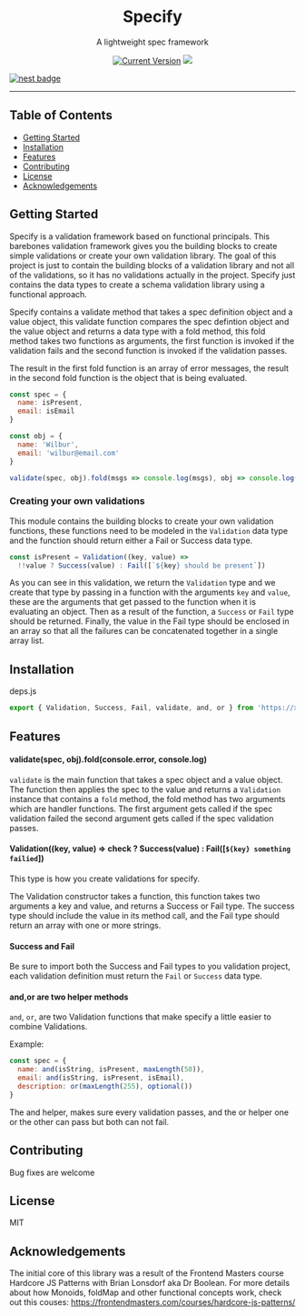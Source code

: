 <h1 align="center">Specify</h1>
<p align="center">A lightweight spec framework</p>

<p align="center">
  <a href="https://github.com/hyper63/specify/tags/"><img src="https://img.shields.io/github/tag/hyper63/specify" alt="Current Version" /></a>
  <img src="https://github.com/hyper63/specify/workflows/.github/workflows/test.yml/badge.svg" />

  <a href="https://nest.land/package/specify"><img src="https://nest.land/badge.svg" alt="nest badge" /></a>

  </p>

---

## Table of Contents

- [Getting Started](#getting-started)
- [Installation](#installation)
- [Features](#features)
- [Contributing](#contributing)
- [License](#license)
- [Acknowledgements](#acknowledgements)

## Getting Started

Specify is a validation framework based on functional principals. This barebones validation framework gives you the building
blocks to create simple validations or create your own validation library. The goal of this project is just to contain the
building blocks of a validation library and not all of the validations, so it has no validations actually in the project. Specify just contains the data types to create a schema validation library using a functional approach.

Specify contains a validate method that takes a spec definition object and a value object, this validate function compares the
spec defintion object and the value object and returns a data type with a fold method, this fold method takes two functions as 
arguments, the first function is invoked if the validation fails and the second function is invoked if the validation passes.

The result in the first fold function is an array of error messages, the result in the second fold function is the object that 
is being evaluated.

``` js
const spec = {
  name: isPresent,
  email: isEmail
}

const obj = {
  name: 'Wilbur',
  email: 'wilbur@email.com'
}

validate(spec, obj).fold(msgs => console.log(msgs), obj => console.log(obj))
```
### Creating your own validations

This module contains the building blocks to create your own validation functions, these functions need to be modeled in 
the `Validation` data type and the function should return either a Fail or Success data type. 

```js
const isPresent = Validation((key, value) =>
  !!value ? Success(value) : Fail([`${key} should be present`])
```

As you can see in this validation, we return the `Validation` type and we create that type by passing in a function with the
arguments `key` and `value`, these are the arguments that get passed to the function when it is evaluating an object. Then as a result of the function, a `Success` or `Fail` type should be returned. Finally, the value in the Fail type should be enclosed in
an array so that all the failures can be concatenated together in a single array list.


## Installation

deps.js

``` js
export { Validation, Success, Fail, validate, and, or } from 'https://x.nest.land/specify@0.0.1/mod.js'
```


## Features

#### validate(spec, obj).fold(console.error, console.log)

`validate` is the main function that takes a spec object and a value object. The function then applies the spec to the value and returns a `Validation` instance that contains a `fold` method, the fold method has two arguments which are handler functions. The first argument gets called if the spec validation failed the second argument gets called if the spec validation passes.

#### Validation((key, value) => check ? Success(value) : Fail([`${key} something failied`]) 

This type is how you create validations for specify.

The Validation constructor takes a function, this function takes two arguments a key and value, and returns a Success or Fail type. The success type should include the value in its method call, and the Fail type should return an array with one or more strings.

#### Success and Fail

Be sure to import both the Success and Fail types to you validation project, each validation definition must return the `Fail` or `Success` data type.

#### and,or are two helper methods

`and`, `or`, are two Validation functions that make specify a little easier to combine Validations.

Example:

``` js
const spec = {
  name: and(isString, isPresent, maxLength(50)),
  email: and(isString, isPresent, isEmail),
  description: or(maxLength(255), optional()) 
}
```

The and helper, makes sure every validation passes, and the or helper one or the other can pass but both can not fail.

## Contributing

Bug fixes are welcome

## License

MIT

## Acknowledgements

The initial core of this library was a result of the Frontend Masters course Hardcore JS Patterns with Brian Lonsdorf aka Dr Boolean. For more details about how Monoids, foldMap and other functional concepts work, check out this couses: https://frontendmasters.com/courses/hardcore-js-patterns/
